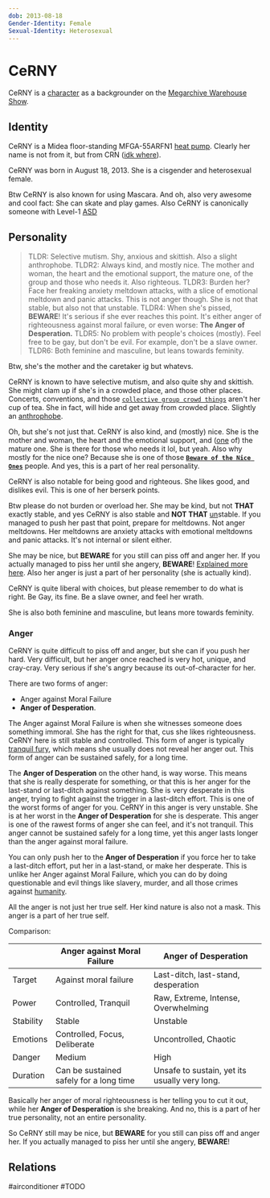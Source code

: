 ```yaml
---
dob: 2013-08-18
Gender-Identity: Female
Sexual-Identity: Heterosexual
---
```

# CeRNY

CeRNY is a [character](../../Characters.md) as a backgrounder on the [Megarchive Warehouse Show](../../../Megarchive%20Warehouse%20Show/Megarchive%20Warehouse%20Show.md).
## Identity

CeRNY is a Midea floor-standing MFGA-55ARFN1 [heat pump](../../Species/Air%20Conditioners.md). Clearly her name is not from it, but from CRN ([idk where](void:not)).

CeRNY was born in August 18, 2013. She is a cisgender and heterosexual female.

Btw CeRNY is also known for using Mascara. And oh, also very awesome and cool fact: She can skate and play games. Also CeRNY is canonically someone with Level-1 [ASD](void:Autism-Spectrum-Disorder)

## Personality

> TLDR: Selective mutism. Shy, anxious and skittish. Also a slight anthrophobe.
> TLDR2: Always kind, and mostly nice. The mother and woman, the heart and the emotional support, the mature one, of the group and those who needs it. Also righteous.
> TLDR3: Burden her? Face her freaking anxiety meltdown attacks, with a slice of emotional meltdown and panic attacks. This is not anger though. She is not that stable, but also not that unstable.
> TLDR4: When she's pissed, **BEWARE**! It's serious if she ever reaches this point. It's either anger of righteousness against moral failure, or even worse: **The Anger of Desperation.**
> TLDR5: No problem with people's choices (mostly). Feel free to be gay, but don't be evil. For example, don't be a slave owner.
> TLDR6: Both feminine and masculine, but leans towards feminity.


Btw, she's the mother and the caretaker ig but whatevs.

CeRNY is known to have selective mutism, and also quite shy and skittish. She might clam up if she's in a crowded place, and those other places. Concerts, conventions, and those [`collective group crowd things`](void:wtf-yappatron-babbler) aren't her cup of tea. She in fact, will hide and get away from crowded place. Slightly an [anthrophobe](void:Anthropophobia).

Oh, but she's not just that. CeRNY is also kind, and (mostly) nice. She is the mother and woman, the heart and the emotional support, and ([one](../../Characters/Air%20Conditioners/GHR.md) of) the mature one. She is there for those who needs it lol, but yeah. Also why mostly for the nice one? Because she is one of those [**`Beware of the Nice Ones`**](https://tvtropes.org/pmwiki/pmwiki.php/Main/BewareTheNiceOnes) people. And yes, this is a part of her real personality.

CeRNY is also notable for being good and righteous. She likes good, and dislikes evil. This is one of her berserk points.

Btw please do not burden or overload her. She may be kind, but not **THAT** exactly stable, and yes CeRNY is also stable and **NOT THAT** [un](ToshyFEN)stable. If you managed to push her past that point, prepare for meltdowns. Not anger meltdowns. Her meltdowns are anxiety attacks with emotional meltdowns and panic attacks. It's not internal or silent either.

She may be nice, but **BEWARE** for you still can piss off and anger her. If you actually managed to piss her until she angery, **BEWARE**! [Explained more here](#Anger). Also her anger is just a part of her personality (she is actually kind).

CeRNY is quite liberal with choices, but please remember to do what is right. Be Gay, its fine. Be a slave owner, and feel her wrath.

She is also both feminine and masculine, but leans more towards feminity.

### Anger

CeRNY is quite difficult to piss off and anger, but she can if you push her hard. Very difficult, but her anger once reached is very hot, unique, and cray-cray. Very serious if she's angry because its out-of-character for her. 

There are two forms of anger:
- Anger against Moral Failure
- **Anger of Desperation**.

The Anger against Moral Failure is when she witnesses someone does something immoral. She has the right for that, cus she likes righteousness. CeRNY here is still stable and controlled. This form of anger is typically [tranquil fury](https://tvtropes.org/pmwiki/pmwiki.php/Main/TranquilFury), which means she usually does not reveal her anger out. This form of anger can be sustained safely, for a long time.

The **Anger of Desperation** on the other hand, is way worse. This means that she is really desperate for something, or that this is her anger for the last-stand or last-ditch against something. She is very desperate in this anger, trying to fight against the trigger in a last-ditch effort. This is one of the worst forms of anger for you. CeRNY in this anger is very unstable. She is at her worst in the **Anger of Desperation** for she is desperate. This anger is one of the rawest forms of anger she can feel, and it's not tranquil. This anger cannot be sustained safely for a long time, yet this anger lasts longer than the anger against moral failure.

You can only push her to the **Anger of Desperation** if you force her to take a last-ditch effort, put her in a last-stand, or make her desperate. This is unlike her Anger against Moral Failure, which you can do by doing questionable and evil things like slavery, murder, and all those crimes against [humanity](void:not).

All the anger is not just her true self. Her kind nature is also not a mask. This anger is a part of her true self.

Comparison:

|           | Anger against Moral Failure             | **Anger of Desperation**                      |
| --------- | --------------------------------------- | --------------------------------------------- |
| Target    | Against moral failure                   | Last-ditch, last-stand, desperation           |
| Power     | Controlled, Tranquil                    | Raw, Extreme, Intense, Overwhelming           |
| Stability | Stable                                  | Unstable                                      |
| Emotions  | Controlled, Focus, Deliberate           | Uncontrolled, Chaotic                         |
| Danger    | Medium                                  | High                                          |
| Duration  | Can be sustained safely for a long time | Unsafe to sustain, yet its usually very long. |

Basically her anger of moral righteousness is her telling you to cut it out, while her **Anger of Desperation** is she breaking. And no, this is a part of her true personality, not an entire personality.

So CeRNY still may be nice, but **BEWARE** for you still can piss off and anger her. If you actually managed to piss her until she angery, **BEWARE**!

## Relations

#airconditioner #TODO 